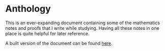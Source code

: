 # Anthology

This is an ever-expanding document containing some of the mathematics notes and proofs that I write while studying. Having all these notes in one place is quite helpful for later reference.

A built version of the document can be found [here](https://ivasilev.net/files/Anthology.pdf).
